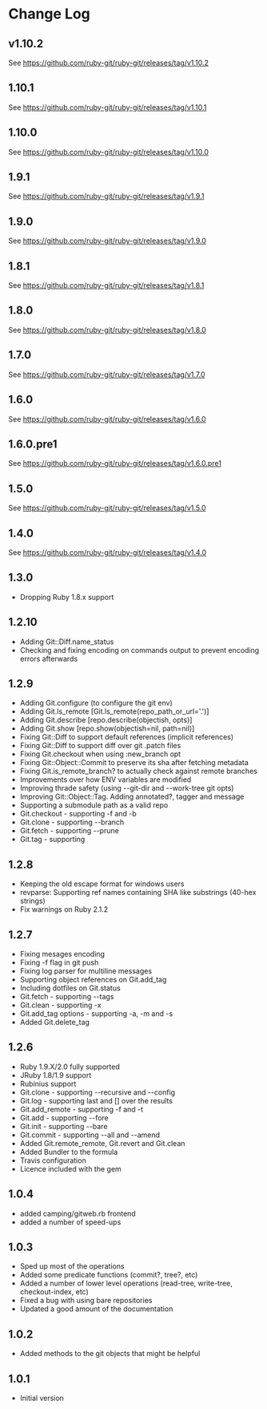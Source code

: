 <!--
# @markup markdown
# @title Change Log
-->

# Change Log

## v1.10.2

See https://github.com/ruby-git/ruby-git/releases/tag/v1.10.2

## 1.10.1

See https://github.com/ruby-git/ruby-git/releases/tag/v1.10.1

## 1.10.0

See https://github.com/ruby-git/ruby-git/releases/tag/v1.10.0

## 1.9.1

See https://github.com/ruby-git/ruby-git/releases/tag/v1.9.1

## 1.9.0

See https://github.com/ruby-git/ruby-git/releases/tag/v1.9.0

## 1.8.1

See https://github.com/ruby-git/ruby-git/releases/tag/v1.8.1

## 1.8.0

See https://github.com/ruby-git/ruby-git/releases/tag/v1.8.0

## 1.7.0

See https://github.com/ruby-git/ruby-git/releases/tag/v1.7.0

## 1.6.0

See https://github.com/ruby-git/ruby-git/releases/tag/v1.6.0

## 1.6.0.pre1

See https://github.com/ruby-git/ruby-git/releases/tag/v1.6.0.pre1

## 1.5.0

See https://github.com/ruby-git/ruby-git/releases/tag/v1.5.0

## 1.4.0

See https://github.com/ruby-git/ruby-git/releases/tag/v1.4.0

## 1.3.0

 * Dropping Ruby 1.8.x support

## 1.2.10

 * Adding Git::Diff.name_status
 * Checking and fixing encoding on commands output to prevent encoding errors afterwards

## 1.2.9

* Adding Git.configure (to configure the git env)
* Adding Git.ls_remote [Git.ls_remote(repo_path_or_url='.')]
* Adding Git.describe [repo.describe(objectish, opts)]
* Adding Git.show [repo.show(objectish=nil, path=nil)]
* Fixing Git::Diff to support default references (implicit references)
* Fixing Git::Diff to support diff over git .patch files
* Fixing Git.checkout when using :new_branch opt
* Fixing Git::Object::Commit to preserve its sha after fetching metadata
* Fixing Git.is_remote_branch? to actually check against remote branches
* Improvements over how ENV variables are modified
* Improving thrade safety (using --git-dir and --work-tree git opts)
* Improving Git::Object::Tag. Adding annotated?, tagger and message
* Supporting a submodule path as a valid repo
* Git.checkout - supporting -f and -b
* Git.clone - supporting --branch
* Git.fetch - supporting --prune
* Git.tag - supporting

## 1.2.8

* Keeping the old escape format for windows users
* revparse: Supporting ref names containing SHA like substrings (40-hex strings)
* Fix warnings on Ruby 2.1.2

## 1.2.7

* Fixing mesages encoding
* Fixing -f flag in git push
* Fixing log parser for multiline messages
* Supporting object references on Git.add_tag
* Including dotfiles on Git.status
* Git.fetch - supporting --tags
* Git.clean - supporting -x
* Git.add_tag options - supporting -a, -m and -s
* Added Git.delete_tag

## 1.2.6

* Ruby 1.9.X/2.0 fully supported
* JRuby 1.8/1.9 support
* Rubinius support
* Git.clone - supporting --recursive and --config
* Git.log - supporting last and [] over the results
* Git.add_remote - supporting -f and -t
* Git.add - supporting --fore
* Git.init - supporting --bare
* Git.commit - supporting --all and --amend
* Added Git.remote_remote, Git.revert and Git.clean
* Added Bundler to the formula
* Travis configuration
* Licence included with the gem

## 1.0.4

* added camping/gitweb.rb frontend
* added a number of speed-ups

## 1.0.3

* Sped up most of the operations
* Added some predicate functions (commit?, tree?, etc)
* Added a number of lower level operations (read-tree, write-tree, checkout-index, etc)
* Fixed a bug with using bare repositories
* Updated a good amount of the documentation

## 1.0.2

* Added methods to the git objects that might be helpful

## 1.0.1

* Initial version

